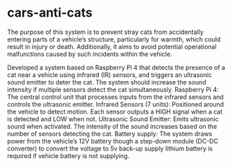 # cars-anti-cats
The purpose of this system is to prevent stray cats from accidentally entering parts of a vehicle’s structure, particularly for warmth, which could result in injury or death. Additionally, it aims to avoid potential operational malfunctions caused by such incidents within the vehicle.

Developed a system based on Raspberry Pi 4 that detects the presence of a cat near a vehicle using infrared (IR) sensors, and triggers an ultrasonic sound emitter to deter the cat. The system should increase the sound intensity if multiple sensors detect the cat simultaneously.
Raspberry Pi 4:
The central control unit that processes inputs from the infrared sensors and controls the ultrasonic emitter.
Infrared Sensors (7 units):
Positioned around the vehicle  to detect motion. Each sensor outputs a HIGH signal when a cat is detected and LOW when not.
Ultrasonic Sound Emitter:
Emits ultrasonic sound when activated. The intensity of the sound increases based on the number of sensors detecting the cat.
Battery supply:
The system draws power from the vehicle’s 12V battery though a step-down module (DC-DC converter)  to convert the voltage to 5v
back-up supply
lithium battery is required if vehicle battery is not supplying.

